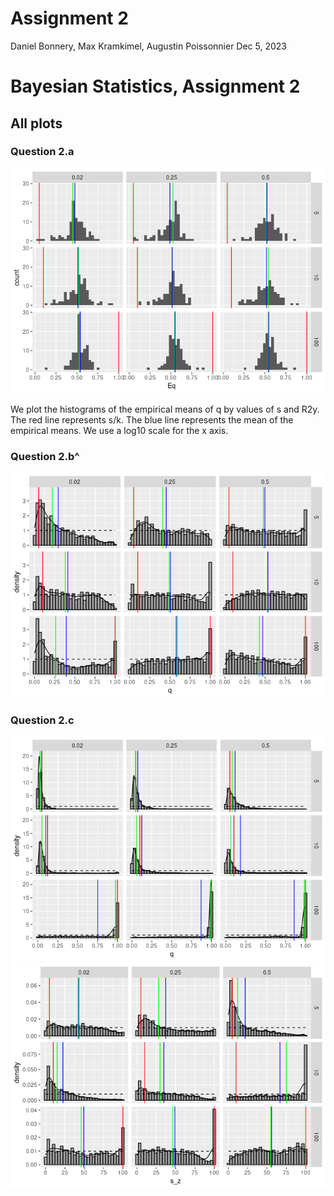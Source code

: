 Assignment 2
================
Daniel Bonnery, Max Kramkimel, Augustin Poissonnier
Dec 5, 2023

# Bayesian Statistics, Assignment 2

## All plots

### Question 2.a

![](all_plots_for_report_files/figure-gfm/unnamed-chunk-3-1.png)<!-- -->

We plot the histograms of the empirical means of q by values of s and
R2y. The red line represents s/k. The blue line represents the mean of
the empirical means. We use a log10 scale for the x axis.

### Question 2.b^

![](all_plots_for_report_files/figure-gfm/unnamed-chunk-4-1.png)<!-- -->

### Question 2.c

![](all_plots_for_report_files/figure-gfm/unnamed-chunk-5-1.png)<!-- -->![](all_plots_for_report_files/figure-gfm/unnamed-chunk-5-2.png)<!-- -->
